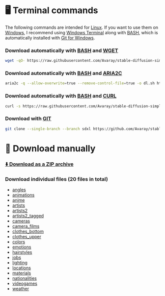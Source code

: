 # 🖥️ Terminal commands

The following commands are intended for [Linux](https://en.wikipedia.org/wiki/Linux). If you want to use them on [Windows](https://en.wikipedia.org/wiki/Microsoft_Windows), I recommend using [Windows Terminal](https://github.com/microsoft/terminal) along with [BASH](https://www.gnu.org/software/bash/), which is automatically installed with [Git for Windows](https://git-scm.com/downloads).

### Download automatically with [BASH](https://www.gnu.org/software/bash/) and [WGET](https://www.gnu.org/software/wget/)

```bash
wget -qO- https://raw.githubusercontent.com/Avaray/stable-diffusion-simple-wildcards/sdxl/scripts/download.sh | bash -s -- wget sdxl
```

### Download automatically with [BASH](https://www.gnu.org/software/bash/) and [ARIA2C](https://aria2.github.io/)

```bash
aria2c -q --allow-overwrite=true --remove-control-file=true -o dl.sh https://raw.githubusercontent.com/Avaray/stable-diffusion-simple-wildcards/sdxl/scripts/download.sh && chmod +x dl.sh && ./dl.sh aria2c sdxl
```

### Download automatically with [BASH](https://www.gnu.org/software/bash/) and [CURL](https://curl.se/)

```bash
curl -s https://raw.githubusercontent.com/Avaray/stable-diffusion-simple-wildcards/sdxl/scripts/download.sh | bash -s -- curl sdxl
```

### Download with [GIT](https://git-scm.com/)

```bash
git clone --single-branch --branch sdxl https://github.com/Avaray/stable-diffusion-simple-wildcards && mv stable-diffusion-simple-wildcards/wildcards/*.txt . > /dev/null 2>&1 && rm -rf stable-diffusion-simple-wildcards
```

# 🧩 Download manually

### [⬇️ Download as a ZIP archive](https://github.com/Avaray/stable-diffusion-simple-wildcards/archive/refs/heads/sdxl.zip)

### Download individual files (20 files in total)

- [angles](./wildcards/angles.txt)
- [animations](./wildcards/animations.txt)
- [anime](./wildcards/anime.txt)
- [artists](./wildcards/artists.txt)
- [artists2](./wildcards/artists2.txt)
- [artists2_tagged](./wildcards/artists2_tagged.txt)
- [cameras](./wildcards/cameras.txt)
- [camera_films](./wildcards/camera_films.txt)
- [clothes_bottom](./wildcards/clothes_bottom.txt)
- [clothes_upper](./wildcards/clothes_upper.txt)
- [colors](./wildcards/colors.txt)
- [emotions](./wildcards/emotions.txt)
- [hairstyles](./wildcards/hairstyles.txt)
- [jobs](./wildcards/jobs.txt)
- [lighting](./wildcards/lighting.txt)
- [locations](./wildcards/locations.txt)
- [materials](./wildcards/materials.txt)
- [nationalities](./wildcards/nationalities.txt)
- [videogames](./wildcards/videogames.txt)
- [weather](./wildcards/weather.txt)

